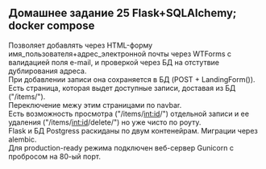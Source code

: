 ## Домашнее задание 25 Flask+SQLAlchemy; docker compose
Позволяет добавлять через HTML-форму имя_пользователя+адрес_электронной почты через WTForms c валидацией поля e-mail, и проверкой через БД на отстутвие дублирования адреса.   
При добавлении записи она сохраняется в БД (POST + LandingForm()).    
Есть страница, которая выдет доступные записи, доставая из БД ("/items/").   
Переключение межу этим страницами по navbar.    
Есть возможность просмотра ("/items/<int:id>/") отдельной записи и ее удаления ("/items/<int:id>/delete/") но уже чисто по роуту.    
Flask и БД Postgress раскиданы по двум контенейрам.  Миграции через alembic.  
Для production-ready режима подключен веб-сервер Gunicorn с пробросом на 80-ый порт.     
